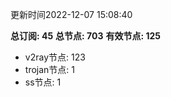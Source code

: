 更新时间2022-12-07 15:08:40

**总订阅: 45**
**总节点: 703**
**有效节点: 125**
- v2ray节点: 123
- trojan节点: 1
- ss节点: 1
